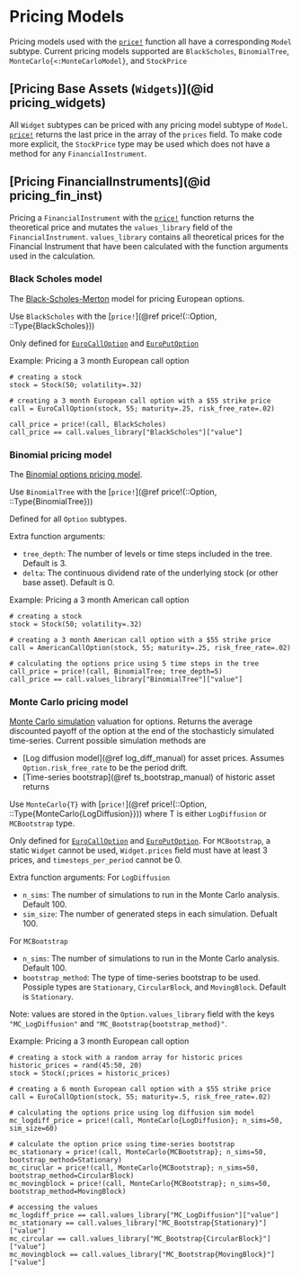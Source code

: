 # Pricing Models
Pricing models used with the [`price!`](@ref) function all have a corresponding `Model` subtype. Current pricing models supported are `BlackScholes`, `BinomialTree`, `MonteCarlo{<:MonteCarloModel}`, and `StockPrice`

## [Pricing Base Assets (`Widgets`)](@id pricing_widgets)
All `Widget` subtypes can be priced with any pricing model subtype of `Model`. [`price!`](@ref) returns the last price in the array of the `prices` field. To make code more explicit, the `StockPrice` type may be used which does not have a method for any `FinancialInstrument`.  

## [Pricing FinancialInstruments](@id pricing_fin_inst)
Pricing a `FinancialInstrument` with the [`price!`](@ref) function returns the theoretical price and mutates the `values_library` field of the `FinancialInstrument`. `values_library` contains all theoretical prices for the Financial Instrument that have been calculated with the function arguments used in the calculation. 

### Black Scholes model
The [Black-Scholes-Merton](https://en.wikipedia.org/wiki/Black%E2%80%93Scholes_model) model for pricing European options. 

Use `BlackScholes` with the [`price!`](@ref price!(::Option, ::Type{BlackScholes})) 

Only defined for [`EuroCallOption`](@ref) and [`EuroPutOption`](@ref) 

Example:
Pricing a 3 month European call option
```
# creating a stock
stock = Stock(50; volatility=.32)

# creating a 3 month European call option with a $55 strike price 
call = EuroCallOption(stock, 55; maturity=.25, risk_free_rate=.02)

call_price = price!(call, BlackScholes)
call_price == call.values_library["BlackScholes"]["value"]
```

### Binomial pricing model
The [Binomial options pricing model](https://en.wikipedia.org/wiki/Binomial_options_pricing_model). 

Use `BinomialTree` with the [`price!`](@ref price!(::Option, ::Type{BinomialTree}))

Defined for all `Option` subtypes. 

Extra function arguments:
* `tree_depth`: The number of levels or time steps included in the tree. Default is 3.
* `delta`: The continuous dividend rate of the underlying stock (or other base asset). Default is 0.

Example:
Pricing a 3 month American call option
```
# creating a stock
stock = Stock(50; volatility=.32)

# creating a 3 month American call option with a $55 strike price 
call = AmericanCallOption(stock, 55; maturity=.25, risk_free_rate=.02)

# calculating the options price using 5 time steps in the tree
call_price = price!(call, BinomialTree; tree_depth=5)
call_price == call.values_library["BinomialTree"]["value"]
```

### Monte Carlo pricing model
[Monte Carlo simulation](https://en.wikipedia.org/wiki/Monte_Carlo_methods_in_finance) valuation for options. Returns the average discounted payoff of the option at the end of the stochasticly simulated time-series. Current possible simulation methods are 

* [Log diffusion model](@ref log_diff_manual) for asset prices. Assumes `Option.risk_free_rate` to be the period drift.
* [Time-series bootstrap](@ref ts_bootstrap_manual) of historic asset returns

Use `MonteCarlo{T}` with [`price!`](@ref price!(::Option, ::Type{MonteCarlo{LogDiffusion}})) where T is either `LogDiffusion` or `MCBootstrap` type.

Only defined for [`EuroCallOption`](@ref) and [`EuroPutOption`](@ref). For `MCBootstrap`, a static `Widget` cannot be used, `Widget.prices` field must have at least 3 prices, and `timesteps_per_period` cannot be 0.

Extra function arguments:
For `LogDiffusion` 
* `n_sims`: The number of simulations to run in the Monte Carlo analysis. Default 100.
* `sim_size`: The number of generated steps in each simulation. Defualt 100. 

For `MCBootstrap`
* `n_sims`: The number of simulations to run in the Monte Carlo analysis. Default 100.
* `bootstrap_method`: The type of time-series bootstrap to be used. Possiple types are `Stationary`, `CircularBlock`, and `MovingBlock`. Default is `Stationary`. 

Note: values are stored in the `Option.values_library` field with the keys `"MC_LogDiffusion"` and `"MC_Bootstrap{bootstrap_method}"`.

Example:
Pricing a 3 month European call option
```
# creating a stock with a random array for historic prices
historic_prices = rand(45:50, 20)
stock = Stock(;prices = historic_prices)

# creating a 6 month European call option with a $55 strike price 
call = EuroCallOption(stock, 55; maturity=.5, risk_free_rate=.02)

# calculating the options price using log diffusion sim model
mc_logdiff_price = price!(call, MonteCarlo{LogDiffusion}; n_sims=50, sim_size=60)

# calculate the option price using time-series bootstrap
mc_stationary = price!(call, MonteCarlo{MCBootstrap}; n_sims=50, bootstrap_method=Stationary)
mc_ciruclar = price!(call, MonteCarlo{MCBootstrap}; n_sims=50, bootstrap_method=CircularBlock)
mc_movingblock = price!(call, MonteCarlo{MCBootstrap}; n_sims=50, bootstrap_method=MovingBlock)

# accessing the values
mc_logdiff_price == call.values_library["MC_LogDiffusion"]["value"]
mc_stationary == call.values_library["MC_Bootstrap{Stationary}"]["value"]
mc_circular == call.values_library["MC_Bootstrap{CircularBlock}"]["value"]
mc_movingblock == call.values_library["MC_Bootstrap{MovingBlock}"]["value"]
```


